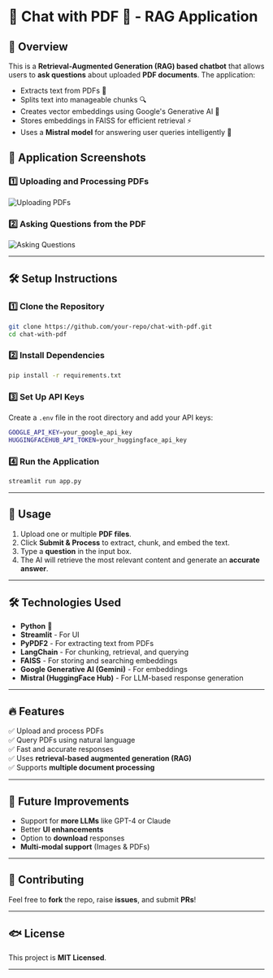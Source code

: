 # 📄 Chat with PDF 🤖 - RAG Application

## 🚀 Overview
This is a **Retrieval-Augmented Generation (RAG) based chatbot** that allows users to **ask questions** about uploaded **PDF documents**. The application:
- Extracts text from PDFs 💑
- Splits text into manageable chunks 🔍
- Creates vector embeddings using Google's Generative AI 🧠
- Stores embeddings in FAISS for efficient retrieval ⚡
- Uses a **Mistral model** for answering user queries intelligently 🤖

## 🎨 Application Screenshots
### **1️⃣ Uploading and Processing PDFs**
![Uploading PDFs](./mnt/data/image1.png)

### **2️⃣ Asking Questions from the PDF**
![Asking Questions](./mnt/data/image2.png)

---

## 🛠️ Setup Instructions

### 1️⃣ Clone the Repository
```bash
git clone https://github.com/your-repo/chat-with-pdf.git
cd chat-with-pdf
```

### 2️⃣ Install Dependencies
```bash
pip install -r requirements.txt
```

### 3️⃣ Set Up API Keys
Create a `.env` file in the root directory and add your API keys:
```bash
GOOGLE_API_KEY=your_google_api_key
HUGGINGFACEHUB_API_TOKEN=your_huggingface_api_key
```

### 4️⃣ Run the Application
```bash
streamlit run app.py
```

---

## 🎯 Usage
1. Upload one or multiple **PDF files**.
2. Click **Submit & Process** to extract, chunk, and embed the text.
3. Type a **question** in the input box.
4. The AI will retrieve the most relevant content and generate an **accurate answer**.

---

## 🛠️ Technologies Used
- **Python** 🐍
- **Streamlit** - For UI
- **PyPDF2** - For extracting text from PDFs
- **LangChain** - For chunking, retrieval, and querying
- **FAISS** - For storing and searching embeddings
- **Google Generative AI (Gemini)** - For embeddings
- **Mistral (HuggingFace Hub)** - For LLM-based response generation

---

## 🔥 Features
✅ Upload and process PDFs  
✅ Query PDFs using natural language  
✅ Fast and accurate responses  
✅ Uses **retrieval-based augmented generation (RAG)**  
✅ Supports **multiple document processing**  

---

## 📌 Future Improvements
- Support for **more LLMs** like GPT-4 or Claude  
- Better **UI enhancements**  
- Option to **download** responses  
- **Multi-modal support** (Images & PDFs)  

---

## 🤝 Contributing
Feel free to **fork** the repo, raise **issues**, and submit **PRs**!

---

## 🐟 License
This project is **MIT Licensed**.

---

